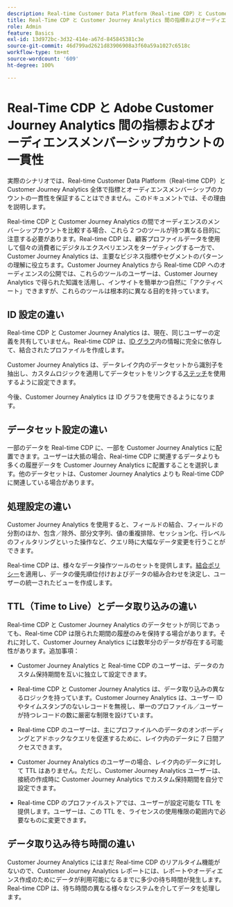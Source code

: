 ```yaml
---
description: Real-time Customer Data Platform（Real-time CDP）と Customer Journey Analytics の間の指標とオーディエンスメンバーシップのカウントの一貫性に影響する要因について説明します。
title: Real-Time CDP と Customer Journey Analytics 間の指標およびオーディエンスメンバーシップカウントの一貫性
role: Admin
feature: Basics
exl-id: 13d972bc-3d32-414e-a67d-845845381c3e
source-git-commit: 46d799ad2621d83906908a3f60a59a1027c6518c
workflow-type: tm+mt
source-wordcount: '609'
ht-degree: 100%

---
```



# Real-Time CDP と Adobe Customer Journey Analytics 間の指標およびオーディエンスメンバーシップカウントの一貫性

実際のシナリオでは、Real-time Customer Data Platform（Real-time CDP）と Customer Journey Analytics 全体で指標とオーディエンスメンバーシップのカウントの一貫性を保証することはできません。このドキュメントでは、その理由を説明します。

Real-time CDP と Customer Journey Analytics の間でオーディエンスのメンバーシップカウントを比較する場合、これら 2 つのツールが持つ異なる目的に注意する必要があります。Real-time CDP は、顧客プロファイルデータを使用して個々の消費者にデジタルエクスペリエンスをターゲティングする一方で、Customer Journey Analytics は、主要なビジネス指標やセグメントのパターンの理解に役立ちます。Customer Journey Analytics から Real-time CDP へのオーディエンスの公開では、これらのツールのユーザーは、Customer Journey Analytics で得られた知識を活用し、インサイトを簡単かつ自然に「アクティベート」できますが、これらのツールは根本的に異なる目的を持っています。

## ID 設定の違い

Real-time CDP と Customer Journey Analytics は、現在、同じユーザーの定義を共有していません。Real-time CDP は、[ID グラフ](https://experienceleague.adobe.com/docs/platform-learn/tutorials/identities/understanding-identity-and-identity-graphs.html?lang=ja)内の情報に完全に依存して、結合されたプロファイルを作成します。

Customer Journey Analytics は、データレイク内のデータセットから識別子を抽出し、カスタムロジックを適用してデータセットをリンクする[ステッチ](../stitching/overview.md)を使用するように設定できます。

今後、Customer Journey Analytics は ID グラフを使用できるようになります。

## データセット設定の違い

一部のデータを Real-time CDP に、一部を Customer Journey Analytics に配置できます。ユーザーは大抵の場合、Real-time CDP に関連するデータよりも多くの履歴データを Customer Journey Analytics に配置することを選択します。他のデータセットは、Customer Journey Analytics よりも Real-time CDP に関連している場合があります。

## 処理設定の違い

Customer Journey Analytics を使用すると、フィールドの結合、フィールドの分割のほか、包含／除外、部分文字列、値の重複排除、セッション化、行レベルのフィルタリングといった操作など、クエリ時に大幅なデータ変更を行うことができます。

Real-time CDP は、様々なデータ操作ツールのセットを提供します。[結合ポリシー](https://experienceleague.adobe.com/docs/experience-platform/profile/merge-policies/overview.html?lang=ja)を適用し、データの優先順位付けおよびデータの組み合わせを決定し、ユーザーの統一されたビューを作成します。

## TTL（Time to Live）とデータ取り込みの違い

Real-time CDP と Customer Journey Analytics のデータセットが同じであっても、Real-time CDP は限られた期間の履歴のみを保持する場合があります。それに対して、Customer Journey Analytics には数年分のデータが存在する可能性があります。追加事項：

* Customer Journey Analytics と Real-time CDP のユーザーは、データのカスタム保持期間を互いに独立して設定できます。

* Real-time CDP と Customer Journey Analytics は、データ取り込みの異なるロジックを持っています。Customer Journey Analytics は、ユーザー ID やタイムスタンプのないレコードを無視し、単一のプロファイル／ユーザーが持つレコードの数に厳密な制限を設けています。

* Real-time CDP のユーザーは、主にプロファイルへのデータのオンボーディングとアドホックなクエリを促進するために、レイク内のデータに 7 日間アクセスできます。

* Customer Journey Analytics のユーザーの場合、レイク内のデータに対して TTL はありません。ただし、Customer Journey Analytics ユーザーは、接続の作成時に Customer Journey Analytics でカスタム保持期間を自分で設定できます。

* Real-time CDP のプロファイルストアでは、ユーザーが設定可能な TTL を提供します。ユーザーは、この TTL を、ライセンスの使用権限の範囲内で必要なものに変更できます。

## データ取り込み待ち時間の違い

Customer Journey Analytics にはまだ Real-time CDP のリアルタイム機能がないので、Customer Journey Analytics レポートには、レポートやオーディエンス作成のためにデータが利用可能になるまでに多少の待ち時間が発生します。Real-time CDP は、待ち時間の異なる様々なシステムを介してデータを処理します。
